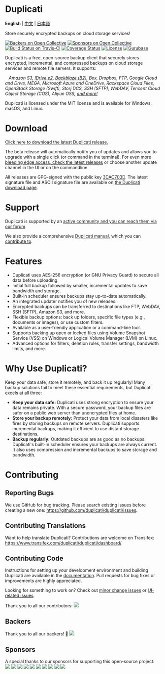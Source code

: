 # Duplicati

**English** | [中文](./README.zh-CN.md) | [日本語](./README.ja-JP.md)

Store securely encrypted backups on cloud storage services!

[![Backers on Open Collective](https://opencollective.com/duplicati/backers/badge.svg)](#backers) [![Sponsors on Open Collective](https://opencollective.com/duplicati/sponsors/badge.svg)](#sponsors) [![Build Status on Travis-CI](https://travis-ci.org/duplicati/duplicati.svg?branch=master)](https://travis-ci.org/duplicati/duplicati)
[![Coverage Status](https://coveralls.io/repos/github/duplicati/duplicati/badge.svg?branch=HEAD)](https://coveralls.io/github/duplicati/duplicati?branch=HEAD)
[![License](https://img.shields.io/github/license/duplicati/duplicati.svg)](https://github.com/duplicati/duplicati/blob/master/LICENSE)
[![Gurubase](https://img.shields.io/badge/Gurubase-Ask%20Duplicati%20Guru-006BFF)](https://gurubase.io/g/duplicati)

Duplicati is a free, open-source backup client that securely stores encrypted, incremental, and compressed backups on cloud storage services and remote file servers. It supports:

&nbsp;&nbsp; _Amazon S3, [IDrive e2](https://www.idrive.com/e2/duplicati "Using Duplicati with IDrive e2"), [Backblaze (B2)](https://www.backblaze.com/blog/duplicati-backups-cloud-storage/ "Duplicati with Backblaze B2 Cloud Storage"), Box, Dropbox, FTP, Google Cloud and Drive, MEGA, Microsoft Azure and OneDrive, Rackspace Cloud Files, OpenStack Storage (Swift), Storj DCS, SSH (SFTP), WebDAV, Tencent Cloud Object Storage (COS), Aliyun OSS, [and more!](https://docs.duplicati.com/backup-destinations/destination-overview)_

Duplicati is licensed under the MIT license and is available for Windows, macOS, and Linux.

# Download

[Click here to download the latest Duplicati release.](https://duplicati.com/download)

The beta release will automatically notify you of updates and allows you to upgrade with a single click (or command in the terminal). For even more [bleeding edge access, check the latest releases](https://github.com/duplicati/duplicati/releases) or choose another update channel in the UI or on the commandline.

All releases are GPG-signed with the public key [3DAC703D](https://keys.openpgp.org/search?q=0xC20E90473DAC703D). The latest signature file and ASCII signature file are available on [the Duplicati download page](https://github.com/duplicati/duplicati/releases).

# Support

Duplicati is supported by an [active community and you can reach them via our forum](https://forum.duplicati.com).

We also provide a comprehensive [Duplicati manual](https://docs.duplicati.com), which you can [contribute to](https://github.com/duplicati/documentation).

# Features

- Duplicati uses AES-256 encryption (or GNU Privacy Guard) to secure all data before uploading.
- Initial full backup followed by smaller, incremental updates to save bandwidth and storage.
- Built-in scheduler ensures backups stay up-to-date automatically.
- An integrated updater notifies you of new releases.
- Encrypted backups can be transferred to destinations like FTP, WebDAV, SSH (SFTP), Amazon S3, and more.
- Flexible backup options: back up folders, specific file types (e.g., documents or images), or use custom filters.
- Available as a user-friendly application or a command-line tool.
- Supports backing up open or locked files using Volume Snapshot Service (VSS) on Windows or Logical Volume Manager (LVM) on Linux.
- Advanced options for filters, deletion rules, transfer settings, bandwidth limits, and more.

# Why Use Duplicati?

Keep your data safe, store it remotely, and back it up regularly! Many backup solutions fail to meet these essential requirements, but Duplicati excels at all three:

- **Keep your data safe:** Duplicati uses strong encryption to ensure your data remains private. With a secure password, your backup files are safer on a public web server than unencrypted files at home.
- **Store your backup remotely:** Protect your data from local disasters like fires by storing backups on remote servers. Duplicati supports incremental backups, making it efficient to use distant storage destinations.
- **Backup regularly:** Outdated backups are as good as no backups. Duplicati's built-in scheduler ensures your backups are always current. It also uses compression and incremental backups to save storage and bandwidth.

# Contributing

## Reporting Bugs

We use GitHub for bug tracking. Please search existing issues before creating a new one:
<https://github.com/duplicati/duplicati/issues>.

## Contributing Translations

Want to help translate Duplicati? Contributions are welcome on Transifex:
<https://www.transifex.com/duplicati/duplicati/dashboard/>.

## Contributing Code

Instructions for setting up your development environment and building Duplicati are available in the [documentation](https://docs.duplicati.com/installation-details/developer). Pull requests for bug fixes or improvements are highly appreciated.

Looking for something to work on? Check out [minor change issues](https://github.com/duplicati/duplicati/issues?q=is%3Aissue+is%3Aopen+label%3A%22minor+change%22) or [UI-related issues](https://github.com/duplicati/duplicati/issues?q=is%3Aissue+is%3Aopen+label%3A%22UI%22).

Thank you to all our contributors:
<a href="https://github.com/duplicati/duplicati/graphs/contributors"><img src="https://opencollective.com/duplicati/contributors.svg?width=890" /></a>

## Backers

Thank you to all our backers! 🙏
<a href="https://opencollective.com/duplicati#backers" target="_blank"><img src="https://opencollective.com/duplicati/backers.svg?width=890"></a>

## Sponsors

A special thanks to our sponsors for supporting this open-source project:
<a href="https://opencollective.com/duplicati/sponsor/0/website" target="_blank"><img src="https://opencollective.com/duplicati/sponsor/0/avatar.svg"></a>
<a href="https://opencollective.com/duplicati/sponsor/1/website" target="_blank"><img src="https://opencollective.com/duplicati/sponsor/1/avatar.svg"></a>
<a href="https://opencollective.com/duplicati/sponsor/2/website" target="_blank"><img src="https://opencollective.com/duplicati/sponsor/2/avatar.svg"></a>
<a href="https://opencollective.com/duplicati/sponsor/3/website" target="_blank"><img src="https://opencollective.com/duplicati/sponsor/3/avatar.svg"></a>
<a href="https://opencollective.com/duplicati/sponsor/4/website" target="_blank"><img src="https://opencollective.com/duplicati/sponsor/4/avatar.svg"></a>
<a href="https://opencollective.com/duplicati/sponsor/5/website" target="_blank"><img src="https://opencollective.com/duplicati/sponsor/5/avatar.svg"></a>
<a href="https://opencollective.com/duplicati/sponsor/6/website" target="_blank"><img src="https://opencollective.com/duplicati/sponsor/6/avatar.svg"></a>
<a href="https://opencollective.com/duplicati/sponsor/7/website" target="_blank"><img src="https://opencollective.com/duplicati/sponsor/7/avatar.svg"></a>
<a href="https://opencollective.com/duplicati/sponsor/8/website" target="_blank"><img src="https://opencollective.com/duplicati/sponsor/8/avatar.svg"></a>
<a href="https://opencollective.com/duplicati/sponsor/9/website" target="_blank"><img src="https://opencollective.com/duplicati/sponsor/9/avatar.svg"></a>
